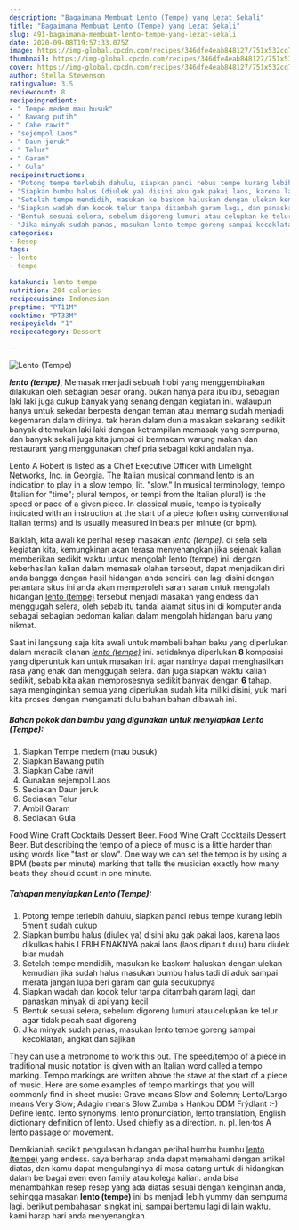 ```yaml
---
description: "Bagaimana Membuat Lento (Tempe) yang Lezat Sekali"
title: "Bagaimana Membuat Lento (Tempe) yang Lezat Sekali"
slug: 491-bagaimana-membuat-lento-tempe-yang-lezat-sekali
date: 2020-09-08T19:57:33.075Z
image: https://img-global.cpcdn.com/recipes/346dfe4eab848127/751x532cq70/lento-tempe-foto-resep-utama.jpg
thumbnail: https://img-global.cpcdn.com/recipes/346dfe4eab848127/751x532cq70/lento-tempe-foto-resep-utama.jpg
cover: https://img-global.cpcdn.com/recipes/346dfe4eab848127/751x532cq70/lento-tempe-foto-resep-utama.jpg
author: Stella Stevenson
ratingvalue: 3.5
reviewcount: 8
recipeingredient:
- " Tempe medem mau busuk"
- " Bawang putih"
- " Cabe rawit"
- "sejempol Laos"
- " Daun jeruk"
- " Telur"
- " Garam"
- " Gula"
recipeinstructions:
- "Potong tempe terlebih dahulu, siapkan panci rebus tempe kurang lebih 5menit sudah cukup"
- "Siapkan bumbu halus (diulek ya) disini aku gak pakai laos, karena laos dikulkas habis LEBIH ENAKNYA pakai laos (laos diparut dulu) baru diulek biar mudah"
- "Setelah tempe mendidih, masukan ke baskom haluskan dengan ulekan kemudian jika sudah halus masukan bumbu halus tadi di aduk sampai merata jangan lupa beri garam dan gula secukupnya"
- "Siapkan wadah dan kocok telur tanpa ditambah garam lagi, dan panaskan minyak di api yang kecil"
- "Bentuk sesuai selera, sebelum digoreng lumuri atau celupkan ke telur agar tidak pecah saat digoreng"
- "Jika minyak sudah panas, masukan lento tempe goreng sampai kecoklatan, angkat dan sajikan"
categories:
- Resep
tags:
- lento
- tempe

katakunci: lento tempe 
nutrition: 204 calories
recipecuisine: Indonesian
preptime: "PT11M"
cooktime: "PT33M"
recipeyield: "1"
recipecategory: Dessert

---
```



![Lento (Tempe)](https://img-global.cpcdn.com/recipes/346dfe4eab848127/751x532cq70/lento-tempe-foto-resep-utama.jpg)

<b><i>lento (tempe)</i></b>, Memasak menjadi sebuah hobi yang menggembirakan dilakukan oleh sebagian besar orang. bukan hanya para ibu ibu, sebagian laki laki juga cukup banyak yang senang dengan kegiatan ini. walaupun hanya untuk sekedar berpesta dengan teman atau memang sudah menjadi kegemaran dalam dirinya. tak heran dalam dunia masakan sekarang sedikit banyak ditemukan laki laki dengan ketrampilan memasak yang sempurna, dan banyak sekali juga kita jumpai di bermacam warung makan dan restaurant yang menggunakan chef pria sebagai koki andalan nya.

Lento A Robert is listed as a Chief Executive Officer with Limelight Networks, Inc. in Georgia. The Italian musical command lento is an indication to play in a slow tempo; lit. &#34;slow.&#34; In musical terminology, tempo (Italian for &#34;time&#34;; plural tempos, or tempi from the Italian plural) is the speed or pace of a given piece. In classical music, tempo is typically indicated with an instruction at the start of a piece (often using conventional Italian terms) and is usually measured in beats per minute (or bpm).

Baiklah, kita awali ke perihal resep masakan <i>lento (tempe)</i>. di sela sela kegiatan kita, kemungkinan akan terasa menyenangkan jika sejenak kalian memberikan sedikit waktu untuk mengolah lento (tempe) ini. dengan keberhasilan kalian dalam memasak olahan tersebut, dapat menjadikan diri anda bangga dengan hasil hidangan anda sendiri. dan lagi disini dengan perantara situs ini anda akan memperoleh saran saran untuk mengolah hidangan <u>lento (tempe)</u> tersebut menjadi masakan yang endess dan menggugah selera, oleh sebab itu tandai alamat situs ini di komputer anda sebagai sebagian pedoman kalian dalam mengolah hidangan baru yang nikmat.


Saat ini langsung saja kita awali untuk membeli bahan baku yang diperlukan dalam meracik olahan <u><i>lento (tempe)</i></u> ini. setidaknya diperlukan <b>8</b> komposisi yang diperuntuk kan untuk masakan ini. agar nantinya dapat menghasilkan rasa yang enak dan menggugah selera. dan juga siapkan waktu kalian sedikit, sebab kita akan memprosesnya sedikit banyak dengan <b>6</b> tahap. saya menginginkan semua yang diperlukan sudah kita miliki disini, yuk mari kita proses dengan mengamati dulu bahan bahan dibawah ini.

<!--inarticleads1-->

##### Bahan pokok dan bumbu yang digunakan untuk menyiapkan Lento (Tempe):

1. Siapkan  Tempe medem (mau busuk)
1. Siapkan  Bawang putih
1. Siapkan  Cabe rawit
1. Gunakan sejempol Laos
1. Sediakan  Daun jeruk
1. Sediakan  Telur
1. Ambil  Garam
1. Sediakan  Gula


Food Wine Craft Cocktails Dessert Beer. Food Wine Craft Cocktails Dessert Beer. But describing the tempo of a piece of music is a little harder than using words like &#34;fast or slow&#34;. One way we can set the tempo is by using a BPM (beats per minute) marking that tells the musician exactly how many beats they should count in one minute. 

<!--inarticleads2-->

##### Tahapan menyiapkan Lento (Tempe):

1. Potong tempe terlebih dahulu, siapkan panci rebus tempe kurang lebih 5menit sudah cukup
1. Siapkan bumbu halus (diulek ya) disini aku gak pakai laos, karena laos dikulkas habis LEBIH ENAKNYA pakai laos (laos diparut dulu) baru diulek biar mudah
1. Setelah tempe mendidih, masukan ke baskom haluskan dengan ulekan kemudian jika sudah halus masukan bumbu halus tadi di aduk sampai merata jangan lupa beri garam dan gula secukupnya
1. Siapkan wadah dan kocok telur tanpa ditambah garam lagi, dan panaskan minyak di api yang kecil
1. Bentuk sesuai selera, sebelum digoreng lumuri atau celupkan ke telur agar tidak pecah saat digoreng
1. Jika minyak sudah panas, masukan lento tempe goreng sampai kecoklatan, angkat dan sajikan


They can use a metronome to work this out. The speed/tempo of a piece in traditional music notation is given with an Italian word called a tempo marking. Tempo markings are written above the stave at the start of a piece of music. Here are some examples of tempo markings that you will commonly find in sheet music: Grave means Slow and Solemn; Lento/Largo means Very Slow; Adagio means Slow Zumba s Hankou DDM Frýdlant :-) Define lento. lento synonyms, lento pronunciation, lento translation, English dictionary definition of lento. Used chiefly as a direction. n. pl. len·tos A lento passage or movement. 

Demikianlah sedikit pengulasan hidangan perihal bumbu bumbu <u>lento (tempe)</u> yang endess. saya berharap anda dapat memahami dengan artikel diatas, dan kamu dapat mengulanginya di masa datang untuk di hidangkan dalam berbagai even even family atau kolega kalian. anda bisa menambahkan resep resep yang ada diatas sesuai dengan keinginan anda, sehingga masakan <b>lento (tempe)</b> ini bs menjadi lebih yummy dan sempurna lagi. berikut pembahasan singkat ini, sampai bertemu lagi di lain waktu. kami harap hari anda menyenangkan.
